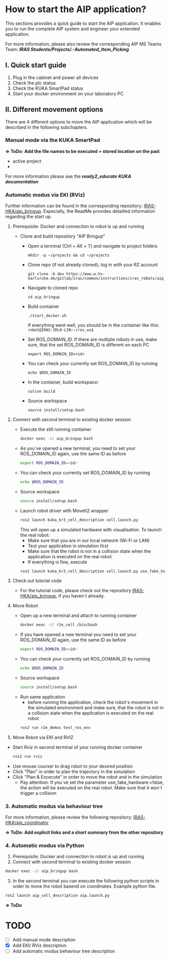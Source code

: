 # How to start the AIP application?

This sections provides a quick guide to start the AIP application. It enables you to run the complete AIP system and engineer your extended application.

For more information, please also review the corresponding AIP MS Teams Team: 
**_IRAS Students/Projects/.-Automated_Item_Picking_**


## I. Quick start guide 

1. Plug in the cabinet and power all devices
2. Check the plc status 
3. Check the KUKA SmartPad status
4. Start your docker environment on your laboratory PC 


## II. Different movement options

There are 4 different options to move the AIP application which will be described in the following subchapters.

### Manual mode via the KUKA SmartPad 

**=> ToDo: Add the file names to be executed + stored location on the pad:**
- active project 
- 


For more information please see the  **_ready2_educate KUKA documentation_**


### Automatic modus via EKI (RViz)

Further information can be found in the corresponding repository: [IRAS-HKA/aip_bringup](https://github.com/IRAS-HKA/aip_bringup.git). 
Especially, the ReadMe provides detailled information regarding the start up. 

1. Prerequisite: Docker and connection to robot is up and running
   - Clone and build repository "AIP Bringup" 
     - Open a terminal (Ctrl + Alt + T) and navigate to project folders 
        ```shell
        mkdir -p ~/projects && cd ~/projects
        ```

     - Clone repo (if not already cloned); log in with your RZ account 
        ```shell
        git clone -b dev https://www.w.hs-karlsruhe.de/gitlab/iras/common/instructions/iras_robots/aip_bringup.git
        ```

     - Navigate to cloned repo 
        ```shell
        cd aip_bringup
        ```
     - Build container 
        ```shell
        ./start_docker.sh
        ```
        If everything went well, you should be in the container like this: `robot@IRAS-IRL0-LIN:~/ros_ws$`
      - Set ROS_DOMAIN_ID. If there are multiple robots in use, make sure, that the set ROS_DOMAIN_ID is different on each PC
        ```shell
        export ROS_DOMAIN_ID=<id>
        ```
      - You can check your currently set ROS_DOMAIN_ID by running
        ```shell
        echo $ROS_DOMAIN_ID
        ```
      - In the container, build workspace:
        ```shell
        colcon build
        ```
      - Source workspace
        ```shell
        source install/setup.bash
        ```

2. Connect with second terminal to existing docker session
    - Execute the still running container
        ```bash
        docker exec -it aip_bringup bash
        ```
    - As you´ve opened a new terminal, you need to set your ROS_DOMAIN_ID again, use the same ID as before
        ```bash
        export ROS_DOMAIN_ID=<id>
        ```
    - You can check your currently set ROS_DOMAIN_ID by running
        ```bash
        echo $ROS_DOMAIN_ID
        ```
    - Source workspace
        ```bash
        source install/setup.bash
        ```
    - Launch robot driver with MoveIt2 wrapper
        ```bash
        ros2 launch kuka_kr3_cell_description cell.launch.py
        ```
        This will open up a simulated hardware with visualisation.
        To launch the real robot:
        - Make sure that you are in our local network (Wi-Fi or LAN)
        - Test your application in simulation first
        - Make sure that the robot is not in a collision state when the application is executed on the real robot
        - If everything is fine, execute
        ```bash
        ros2 launch kuka_kr3_cell_description cell.launch.py use_fake_hardware:=false robot_ip:=<robot-ip>
        ```

3. Check out tutorial code 
   - For the tutorial code, please check out the repository [IRAS-HKA/aip_bringup](https://github.com/IRAS-HKA/aip_bringup.git), if you haven´t already. 

4. Move Robot 
   - Open up a new terminal and attach to running container
        ```bash
        docker exec -it r2e_cell /bin/bash
        ```
    - If you have opened a new terminal you need to set your ROS_DOMAIN_ID again, use the same ID as before
        ```bash
        export ROS_DOMAIN_ID=<id>
        ```
    - You can check your currently set ROS_DOMAIN_ID by running
        ```bash
        echo $ROS_DOMAIN_ID
        ```
    - Source workspace
        ```bash
        source install/setup.bash
        ```
    - Run same application
        - before running the application, check the robot's movement in the simulated environment and make sure, that the robot is not in a collision state when the application is executed on the real robot
        ```bash
        ros2 run r2e_demos test_ros_env
        ```
   
5. Move Robot via EKI and RVIZ 
- Start Rviz in second terminal of your running docker container
    ```bash
    ros2 run rviz
    ```
- Use mouse courser to drag robot to your desired position
- Click "Plan" in order to plan the trajectory in the simulation 
- Click "Plan & Excecute" in order to move the robot and in the simulation
  - Pay attention: If you´ve set the parameter use_fake_hardware:=false, the action will be executed on the real robot. Make sure that it won´t trigger a collision

### 3. Automatic modus via behaviour tree

For more information, please review the following repository: [IRAS-HKA/aip_coordinator](https://github.com/IRAS-HKA/aip_coordinator.git)

**=> ToDo: Add explicit links and a short summary from the other repository**

### 4. Automatic modus via Python

1. Prerequisite: Docker and connection to robot is up and running
2. Connect with second terminal to existing docker session
```bash
docker exec -it aip_bringup bash 
```
3. In the second terminal you can execute the following python scripts in order to move the robot basend on coordinates. Example python file.
```bash
ros2 launch aip_cell_description aip.launch.py
```
**=> ToDo**




# TODO

- [ ] Add manual mode description 
- [x] Add EKI/ RViz description
- [ ] Add automatic modus behaviour tree description